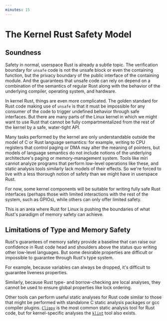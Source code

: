 ```yaml
---
minutes: 15
---
```


# The Kernel Rust Safety Model

## Soundness

Safety in normal, userspace Rust is already a subtle topic.
The verification boundary for `unsafe` code is not the unsafe block or even the containing function,
but the privacy boundary of the public interface of the containing module.
And the guarantees that unsafe code can rely on depend on a combination of the semantics of
regular Rust along with the behavior of the underlying compiler, operating system, and hardware.

In kernel Rust, things are even more complicated.
The golden standard for Rust code making use of `unsafe` is that it must be impossible
for any consumer of the code to trigger undefined behavior through safe interfaces.
But there are many parts of the Linux kernel in which we might want to use Rust that cannot be
fully compartmentalized from the rest of the kernel by a safe, water-tight API.

Many tasks performed by the kernel are only understandable outside the model of C or Rust language semantics:
for example, writing to CPU registers that control paging or DMA may alter the meaning of pointers,
but models of language semantics do not include notions of the underlying architecture's paging or memory-management system.
Tools like miri cannot analyze programs that perform low-level operations like these,
and static analysis tools similarly lack models of their effects.
So we're forced to live with a less thorough notion of safety than we might have in userspace Rust.

For now, some kernel components will be suitable for writing fully safe Rust interfaces
(perhaps those with limited interactions with the rest of the system, such as GPIOs),
while others can only offer limited safety.

This is an area where Rust for Linux is pushing the boundaries of
what Rust's paradigm of memory safety can achieve.

## Limitations of Type and Memory Safety

Rust's guarantees of memory safety provide a baseline that can raise our confidence in Rust code
head and shoulders above the status quo writing other low-level languages.
But some desirable properties are difficult or impossible to guarantee through Rust's type system.

For example, because variables can always be dropped, it's difficult to guarantee liveness properties.

Similarly, because Rust type- and borrow-checking are local analyses,
they cannot be used to ensure global properties like lock ordering.

Other tools can perform useful static analyses for Rust code
similar to those that might be performed with standalone C static analysis packages or gcc compiler plugins.
[`Clippy`](https://doc.rust-lang.org/clippy/usage.html) is the most common static analysis tool for Rust code,
but for kernel-specific analyses the [`klint`](https://github.com/Rust-for-Linux/klint) tool also exists.
